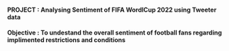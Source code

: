 #### PROJECT : Analysing Sentiment of FIFA WordlCup 2022 using Tweeter data
#### Objective : To undestand the overall sentiment of football fans regarding implimented restrictions and conditions 

